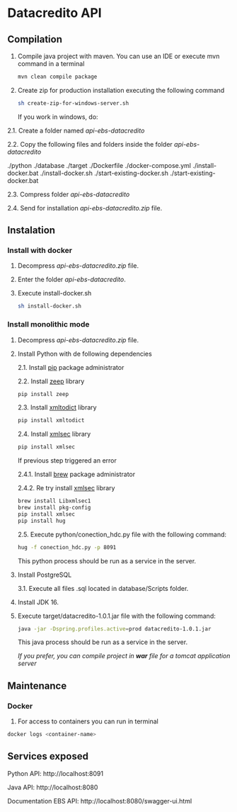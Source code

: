 # Datacredito API

## Compilation

1. Compile java project with maven. You can use an IDE or execute mvn command in a terminal
   
   ```bash
   mvn clean compile package
   ```

2. Create zip for production installation executing the following command

   ```bash
   sh create-zip-for-windows-server.sh
   ```
   If you work in windows, do:

2.1. Create a folder named _api-ebs-datacredito_

2.2. Copy the following files and folders inside the folder _api-ebs-datacredito_

./python
./database
./target
./Dockerfile
./docker-compose.yml
./install-docker.bat
./install-docker.sh
./start-existing-docker.sh
./start-existing-docker.bat

2.3. Compress folder _api-ebs-datacredito_

2.4. Send for installation _api-ebs-datacredito.zip_ file.


## Instalation

### Install with docker 

1. Decompress _api-ebs-datacredito.zip_ file.

2. Enter the folder _api-ebs-datacredito_.

3. Execute install-docker.sh

   ```bash
   sh install-docker.sh
   ```

### Install monolithic mode

1. Decompress _api-ebs-datacredito.zip_ file.
   
2. Install Python with de following dependencies

    2.1. Install [pip](https://pip.pypa.io/en/stable/installing/) package administrator
    
    2.2. Install [zeep](https://docs.python-zeep.org/en/master/) library
   ```bash
   pip install zeep
   ```

   2.3. Install [xmltodict](https://pypi.org/project/xmltodict/) library
   ```bash
   pip install xmltodict
   ```

   2.4. Install [xmlsec](https://pypi.org/project/xmlsec/) library
   ```bash
   pip install xmlsec
   ```
   If previous step triggered an error
   
      2.4.1. Install [brew](https://brew.sh) package administrator   

      2.4.2. Re try install [xmlsec](https://pypi.org/project/xmlsec/) library
   
      ``` bash
      brew install Libxmlsec1
      brew install pkg-config
      pip install xmlsec
      pip install hug
      ```
   
   2.5. Execute python/conection_hdc.py file with the following command:

   ```bash
   hug -f conection_hdc.py -p 8091
   ```
   
   This python process should be run as a service in the server. 
   
3. Install PostgreSQL

   3.1. Execute all files .sql located in database/Scripts folder.

4. Install JDK 16.

5. Execute target/datacredito-1.0.1.jar file with the following command:

   ```bash
   java -jar -Dspring.profiles.active=prod datacredito-1.0.1.jar
   ```

   This java process should be run as a service in the server.

   _If you prefer, you can compile project in **war** file for a tomcat application server_

## Maintenance

### Docker 

1. For access to containers you can run in terminal

```bash
docker logs <container-name>
```

## Services exposed 

Python API: http://localhost:8091

Java API: http://localhost:8080

Documentation EBS API: http://localhost:8080/swagger-ui.html